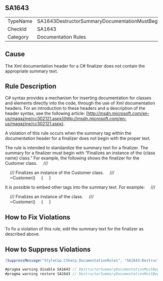 ﻿## SA1643

<table>
<tr>
  <td>TypeName</td>
  <td>SA1643DestructorSummaryDocumentationMustBeginWithStandardText</td>
</tr>
<tr>
  <td>CheckId</td>
  <td>SA1643</td>
</tr>
<tr>
  <td>Category</td>
  <td>Documentation Rules</td>
</tr>
</table>

## Cause

The Xml documentation header for a C# finalizer does not contain the appropriate summary text.

## Rule Description

C# syntax provides a mechanism for inserting documentation for classes and elements directly into the code, through the use of Xml documentation headers. For an introduction to these headers and a description of the header syntax, see the following article: [http://msdn.microsoft.com/en-us/magazine/cc302121.aspx](http://msdn.microsoft.com/en-us/magazine/cc302121.aspx).

A violation of this rule occurs when the summary tag within the documentation header for a finalizer does not begin with the proper text.

The rule is intended to standardize the summary text for a finalizer. The summary for a finalizer must begin with “Finalizes an instance of the {class name} class.” For example, the following shows the finalizer for the Customer class.
    /// <summary>
    /// Finalizes an instance of the Customer class.
    /// </summary>
    ~Customer()
    {
    }



It is possible to embed other tags into the summary text. For example:
    /// <summary>
    /// Finalizes an instance of the <see cref="Customer"/> class.
    /// </summary>
    ~Customer()
    {
    }



## How to Fix Violations

To fix a violation of this rule, edit the summary text for the finalizer as described above.

## How to Suppress Violations

```csharp
[SuppressMessage("StyleCop.CSharp.DocumentationRules", "SA1643:DestructorSummaryDocumentationMustBeginWithStandardText", Justification = "Reviewed.")]
```

```csharp
#pragma warning disable SA1643 // DestructorSummaryDocumentationMustBeginWithStandardText
#pragma warning restore SA1643 // DestructorSummaryDocumentationMustBeginWithStandardText
```
